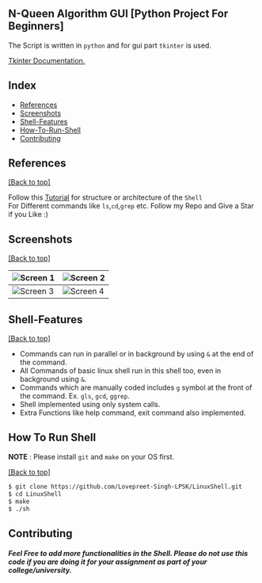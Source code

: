 ## N-Queen Algorithm GUI [Python Project For Beginners]

The Script is written in `python` and for gui part `tkinter` is used.


<a href="https://docs.python.org/3/library/tkinter.html">Tkinter Documentation.</a>


## Index

- [References](https://github.com/Lovepreet-Singh-LPSK/LinuxShell#references)
- [Screenshots](https://github.com/Lovepreet-Singh-LPSK/LinuxShell#screenshots)
- [Shell-Features](https://github.com/Lovepreet-Singh-LPSK/LinuxShell#shell-features)
- [How-To-Run-Shell](https://github.com/Lovepreet-Singh-LPSK/LinuxShell#how-to-run-shell)
- [Contributing](https://github.com/Lovepreet-Singh-LPSK/LinuxShell#contributing)
## References

[[Back to top]](https://github.com/Lovepreet-Singh-LPSK/LinuxShell#index)

Follow this <a href="https://brennan.io/2015/01/16/write-a-shell-in-c/">Tutorial</a> for structure or architecture of the ``Shell``<br>
For Different commands like `ls`,`cd`,`grep` etc. Follow my Repo and Give a Star if you Like :)

## Screenshots

[[Back to top]](https://github.com/Lovepreet-Singh-LPSK/LinuxShell#index)

| ![Screen 1](https://github.com/Lovepreet-Singh-LPSK/LinuxShell/blob/master/pics/1.png) | ![Screen 2](https://github.com/Lovepreet-Singh-LPSK/LinuxShell/blob/master/pics/2.png) |
|---------------------------------------------|---------------------------------------------|
| ![Screen 3](https://github.com/Lovepreet-Singh-LPSK/LinuxShell/blob/master/pics/3.png) | ![Screen 4](https://github.com/Lovepreet-Singh-LPSK/LinuxShell/blob/master/pics/4.png) |

## Shell-Features

[[Back to top]](https://github.com/Lovepreet-Singh-LPSK/LinuxShell#index)

- Commands can run in parallel or in background by using `&` at the end of the command.
- All Commands of basic linux shell run in this shell too, even in background using `&`.
- Commands which are manually coded includes ``g`` symbol at the front of the command. Ex. `gls`, `gcd`, `ggrep`.
- Shell implemented using only system calls.
- Extra Functions like help command, exit command also implemented.

## How To Run Shell

**NOTE** : Please install `git` and `make` on your OS first. 

[[Back to top]](https://github.com/Lovepreet-Singh-LPSK/LinuxShell#index)

```bash
$ git clone https://github.com/Lovepreet-Singh-LPSK/LinuxShell.git
$ cd LinuxShell
$ make
$ ./sh
```


## Contributing

##### Feel Free to add more functionalities in the Shell. Please do not use this code if you are doing it for your assignment as part of your college/university.